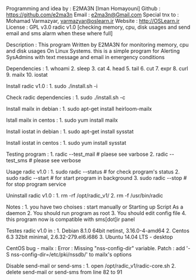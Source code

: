 Programming and idea by : E2MA3N [Iman Homayouni]
Github : https://github.com/e2ma3n
Email : e2ma3n@Gmail.com
Special tnx to : Mohamad Varmazyar, varmazyar@oslearn.ir
Website : http://OSLearn.ir
License : GPL v3.0
radic v1.0 [checking memory, cpu, disk usages and send email and sms alarm when these where full]


Description :
	This program Written by E2MA3N for monitoring memory, cpu and disk usages On Linux Systems. this is a simple program for Alerting SysAdmins with text message and email in emergency conditions


Dependencies :
	1. whoami 
	2. sleep 
	3. cat 
	4. head 
	5. tail 
	6. cut 
	7. expr 
	8. curl 
	9. mailx
	10. iostat


Install radic v1.0 :
	1. sudo ./install.sh -i


Check radic dependencies :
	1. sudo ./install.sh -c


Install mailx in debian :
	1. sudo apt-get install heirloom-mailx


Istall mailx in centos :
	1. sudo yum install mailx


Install iostat in debian :
	1. sudo apt-get install sysstat


Install iostat in centos :
	1. sudo yum install sysstat


Testing program :
	1. radic --test_mail # plaese see varbose
	2. radic --test_sms # please see verbose


Usage radic v1.0 :
	1. sudo radic --status # for check program's status
	2. sudo radic --start # for start program in background
	3. sudo radic --stop # for stop program service


Uninstall radic v1.0 :
	1. rm -rf /opt/radic_v1/
	2. rm -f /usr/bin/radic


Notes :
	1. you have two choises : start manually or Starting up Script As a daemon
	2. You should run program as root
	3. You should edit config file
	4. this program now is compatible with sms[dot]ir panel


Testes radic v1.0 in :
	1. Debian 8.1.0 64bit netinst, 3.16.0-4-amd64
	2. Centos 6.3 32bit minimal, 2.6.32-279.el6.i686
	3. Ubuntu 14.04 LTS - desktop


CentOS bug - mailx :
	Error : Missing "nss-config-dir" variable.
	Patch : add '-S nss-config-dir=/etc/pki/nssdb/' to mailx's options


Disable send-mail or send-sms :
	1. open /opt/radic_v1/radic-core.sh
	2. delete send-mail or send-sms from line 82 to 91
